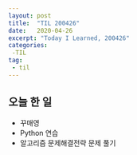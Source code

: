 ```yaml
---
layout: post
title:  "TIL 200426"
date:   2020-04-26
excerpt: "Today I Learned, 200426"
categories: 
 -TIL
tag:
 - til
---
```

## 오늘 한 일

* 꾸매영
* Python 연습
* 알고리즘 문제해결전략 문제 풀기